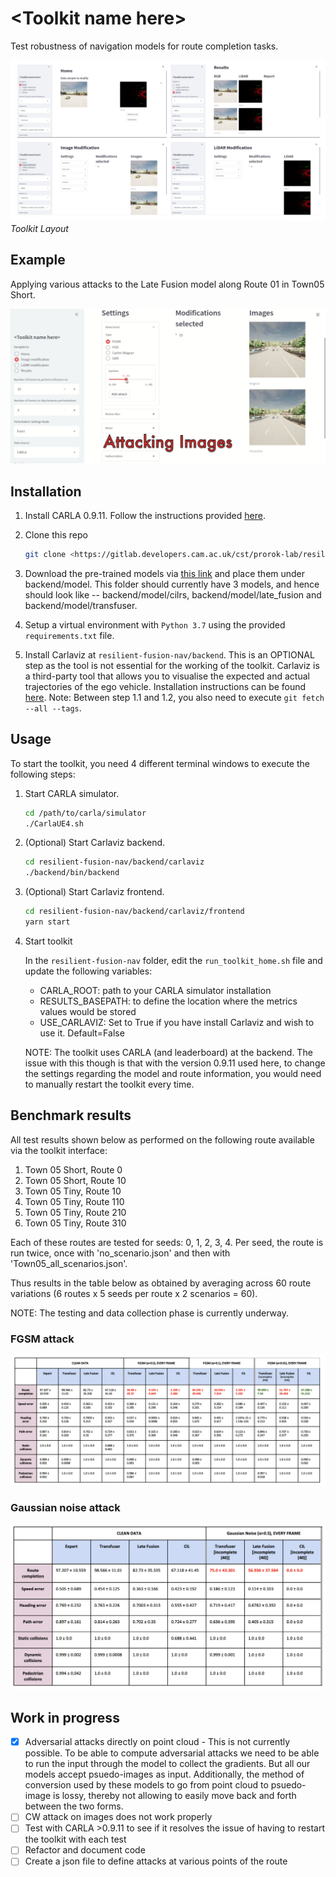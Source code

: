# \<Toolkit name here\>

Test robustness of navigation models for route completion tasks.

![Toolkit Layout](assets/Toolkit_Layout.png)
*Toolkit Layout*


## Example
Applying various attacks to the Late Fusion model along Route 01 in Town05 Short.

[![Video showing how Late Fusion reacts to various attacks along the route](assets/LF_Town05Short_Route0_various_attacks_display.png)](assets/LF_Town05Short_Route0_various_attacks.mp4)


## Installation

1. Install CARLA 0.9.11. Follow the instructions provided [here](https://carla.readthedocs.io/en/0.9.11/start_quickstart/#carla-installation).
1. Clone this repo
    
    ```bash
    git clone <https://gitlab.developers.cam.ac.uk/cst/prorok-lab/resilient-fusion-nav.git>
    ```
    
1. Download the pre-trained models via [this link](https://drive.google.com/drive/folders/1n9t5EK0yAcoHaN5q3uKjYBlKivHdwKl2?usp=sharing) and place them under backend/model. This folder should currently have 3 models, and hence should look like -- backend/model/cilrs, backend/model/late_fusion and backend/model/transfuser.
1. Setup a virtual environment with `Python 3.7` using the provided `requirements.txt` file.
1. Install Carlaviz at `resilient-fusion-nav/backend`. This is an OPTIONAL step as the tool is not essential for the working of the toolkit. Carlaviz is a third-party tool that allows you to visualise the expected and actual trajectories of the ego vehicle. Installation instructions can be found [here](https://github.com/mjxu96/carlaviz/blob/master/docs/build.md). Note: Between step 1.1 and 1.2, you also need to execute `git fetch --all --tags`.


## Usage
To start the toolkit, you need 4 different terminal windows to execute the following steps:

1. Start CARLA simulator.
    
    ```bash
    cd /path/to/carla/simulator
    ./CarlaUE4.sh
    ```
    
2. (Optional) Start Carlaviz backend.
    
    ```bash
    cd resilient-fusion-nav/backend/carlaviz
    ./backend/bin/backend
    ```
    
3. (Optional) Start Carlaviz frontend.
    
    ```bash
    cd resilient-fusion-nav/backend/carlaviz/frontend
    yarn start
    ```
    
4. Start toolkit
    
    In the `resilient-fusion-nav` folder, edit the `run_toolkit_home.sh` file and update the following variables:
    
    - CARLA_ROOT: path to your CARLA simulator installation
    - RESULTS_BASEPATH: to define the location where the metrics values would be stored
    - USE_CARLAVIZ: Set to True if you have install Carlaviz and wish to use it. Default=False
    
    NOTE: The toolkit uses CARLA (and leaderboard) at the backend. The issue with this though is that with the version 0.9.11 used here, to change the settings regarding the model and route information, you would need to manually restart the toolkit every time. 

## Benchmark results
All test results shown below as performed on the following route available via the toolkit interface:
1. Town 05 Short, Route 0
1. Town 05 Short, Route 10
1. Town 05 Tiny, Route 10
1. Town 05 Tiny, Route 110
1. Town 05 Tiny, Route 210
1. Town 05 Tiny, Route 310

Each of these routes are tested for seeds: 0, 1, 2, 3, 4. Per seed, the route is run twice, once with 'no_scenario.json' and then with 'Town05_all_scenarios.json'.

Thus results in the table below as obtained by averaging across 60 route variations (6 routes x 5 seeds per route x 2 scenarios = 60).

NOTE: The testing and data collection phase is currently underway.

### FGSM attack
![Results of FGSM attack](assets/results/fgsm_attack.png)

### Gaussian noise attack
![Results of applying Gaussian noise to the image](assets/results/gaussian_noise_attack.png)

## Work in progress    
- [x]  Adversarial attacks directly on point cloud
        - This is not currently possible. To be able to compute adversarial attacks we need to be able to run the input through the model to collect the gradients. But all our models accept psuedo-images as input. Additionally, the method of conversion used by these models to go from point cloud to psuedo-image is lossy, thereby not allowing to easily move back and forth between the two forms.
- [ ]  CW attack on images does not work properly
- [ ]  Test with CARLA >0.9.11 to see if it resolves the issue of having to restart the toolkit with each test
- [ ]  Refactor and document code
- [ ]  Create a json file to define attacks at various points of the route